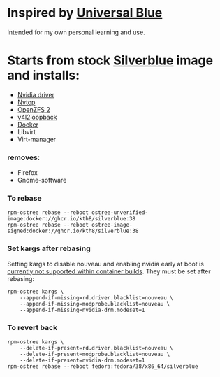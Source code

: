 # Inspired by [Universal Blue](https://github.com/ublue-os)

Intended for my own personal learning and use.

# Starts from stock [Silverblue](https://quay.io/repository/fedora-ostree-desktops/silverblue?tab=tags) image and installs:
- [Nvidia driver](https://github.com/kth8/kmod-nvidia)
- [Nvtop](https://github.com/Syllo/nvtop)
- [OpenZFS 2](https://github.com/kth8/kmod-zfs)     
- [v4l2loopback](https://github.com/umlaeute/v4l2loopback)
- [Docker](https://docs.docker.com/engine/)
- Libvirt
- Virt-manager
### removes:
- Firefox
- Gnome-software

### To rebase

```shell
rpm-ostree rebase --reboot ostree-unverified-image:docker://ghcr.io/kth8/silverblue:38
rpm-ostree rebase --reboot ostree-image-signed:docker://ghcr.io/kth8/silverblue:38
```

### Set kargs after rebasing

Setting kargs to disable nouveau and enabling nvidia early at boot is [currently not supported within container builds](https://github.com/coreos/rpm-ostree/issues/3738). They must be set after rebasing:

```shell
rpm-ostree kargs \
    --append-if-missing=rd.driver.blacklist=nouveau \
    --append-if-missing=modprobe.blacklist=nouveau \
    --append-if-missing=nvidia-drm.modeset=1
```

### To revert back

```shell
rpm-ostree kargs \
    --delete-if-present=rd.driver.blacklist=nouveau \
    --delete-if-present=modprobe.blacklist=nouveau \
    --delete-if-present=nvidia-drm.modeset=1 
rpm-ostree rebase --reboot fedora:fedora/38/x86_64/silverblue
```
